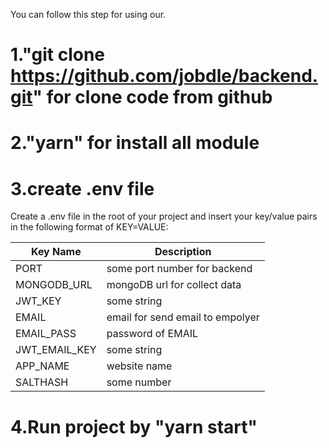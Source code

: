 You can follow this step for using our.

# 1."git clone https://github.com/jobdle/backend.git" for clone code from github

# 2."yarn" for install all module

# 3.create .env file

Create a .env file in the root of your project and insert your key/value pairs in the following format of KEY=VALUE:

| Key Name                  | Description                                                                                                     |
| ------------------------- | --------------------------------------------------------------------------------------------------------------- |
| PORT                      | some port number for backend                           |
| MONGODB_URL               | mongoDB url for collect data                                                     |
| JWT_KEY                   | some string                                                         |
| EMAIL                     | email for send email to empolyer                                         |
| EMAIL_PASS                | password of EMAIL                                                                                         |
| JWT_EMAIL_KEY             | some string                                                                                  |
| APP_NAME                  | website name                                                                              |
| SALTHASH                  | some number                                                                 |

# 4.Run project by "yarn start"